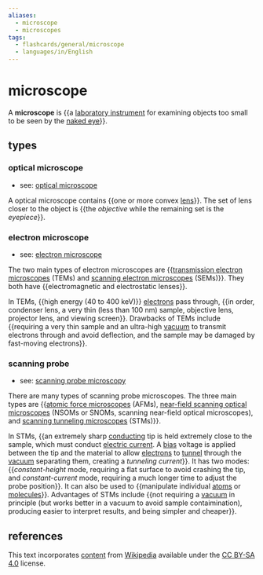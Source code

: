 ```yaml
---
aliases:
  - microscope
  - microscopes
tags:
  - flashcards/general/microscope
  - languages/in/English
---
```


# microscope

A __microscope__ is {{a [laboratory instrument](laboratory%20equipment.md) for examining objects too small to be seen by the [naked eye](naked%20eye.md)}}.

## types

### optical microscope

- see: [optical microscope](optical%20microscope.md)

A optical microscope contains {{one or more convex [lens](lens.md)}}. The set of lens closer to the object is {{the _objective_ while the remaining set is the _eyepiece_}}.

### electron microscope

- see: [electron microscope](electron%20microscope.md)

The two main types of electron microscopes are {{[transmission electron microscopes](transmission%20electron%20microscope.md) (TEMs) and [scanning electron microscopes](scanning%20electron%20microscope.md) (SEMs)}}. They both have {{electromagnetic and electrostatic lenses}}.

In TEMs, {{high energy (40 to 400 keV)}} [electrons](electron.md) pass through, {{in order, condenser lens, a very thin (less than 100 nm) sample, objective lens, projector lens, and viewing screen}}. Drawbacks of TEMs include {{requiring a very thin sample and an ultra-high [vacuum](vacuum.md) to transmit electrons through and avoid deflection, and the sample may be damaged by fast-moving electrons}}.

### scanning probe

- see: [scanning probe microscopy](scanning%20probe%20microscopy.md)

There are many types of scanning probe microscopes. The three main types are {{[atomic force microscopes](atomic%20force%20microscope.md) (AFMs), [near-field scanning optical microscopes](near-field%20scanning%20optical%20microscope.md) (NSOMs or SNOMs, scanning near-field optical microscopes), and [scanning tunneling microscopes](scanning%20tunneling%20microscope.md) (STMs)}}.

In STMs, {{an extremely sharp [conducting](electrical%20conductor.md) tip is held extremely close to the sample, which must conduct [electric current](electric%20current.md). A [bias](biasing.md) voltage is applied between the tip and the material to allow [electrons](electron.md) to [tunnel](quantum%20tunneling.md) through the [vacuum](vacuum.md) separating them, creating a _tunneling current_}}. It has two modes: {{_constant-height_ mode, requiring a flat surface to avoid crashing the tip, and _constant-current_ mode, requiring a much longer time to adjust the probe position}}. It can also be used to {{manipulate individual [atoms](atom.md) or [molecules](molecule.md)}}. Advantages of STMs include {{not requiring a [vacuum](vacuum.md) in principle (but works better in a vacuum to avoid sample contaimination), producing easier to interpret results, and being simpler and cheaper}}.

## references

This text incorporates [content](https://en.wikipedia.org/wiki/microscope) from [Wikipedia](Wikipedia.md) available under the [CC BY-SA 4.0](https://creativecommons.org/licenses/by-sa/4.0/) license.
